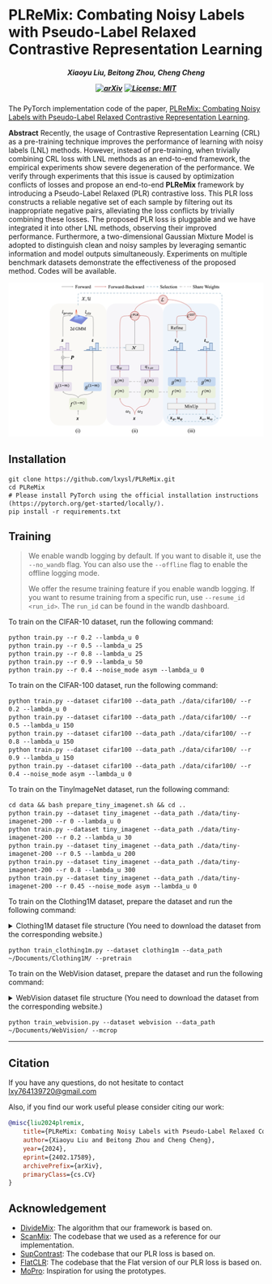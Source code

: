 # PLReMix: Combating Noisy Labels with Pseudo-Label Relaxed Contrastive Representation Learning

<h5 align="center">

*Xiaoyu Liu, Beitong Zhou, Cheng Cheng*

[![arXiv](https://img.shields.io/badge/arXiv-2402.17589-b31b1b.svg)](https://arxiv.org/abs/2402.17589)
[![License: MIT](https://img.shields.io/badge/License-MIT-yellow.svg)](https://github.com/nazmul-karim170/UNICON-Noisy-Label/blob/main/LICENSE)

</h5>

The PyTorch implementation code of the paper, [PLReMix: Combating Noisy Labels with Pseudo-Label Relaxed Contrastive Representation Learning](https://arxiv.org/abs/2402.17589).

**Abstract**
Recently, the usage of Contrastive Representation Learning (CRL) as a pre-training technique improves the performance of learning with noisy labels (LNL) methods. However, instead of pre-training, when trivially combining CRL loss with LNL methods as an end-to-end framework, the empirical experiments show severe degeneration of the performance. We verify through experiments that this issue is caused by optimization conflicts of losses and propose an end-to-end **PLReMix** framework by introducing a Pseudo-Label Relaxed (PLR) contrastive loss. This PLR loss constructs a reliable negative set of each sample by filtering out its inappropriate negative pairs, alleviating the loss conflicts by trivially combining these losses. The proposed PLR loss is pluggable and we have integrated it into other LNL methods, observing their improved performance. Furthermore, a two-dimensional Gaussian Mixture Model is adopted to distinguish clean and noisy samples by leveraging semantic information and model outputs simultaneously. Experiments on multiple benchmark datasets demonstrate the effectiveness of the proposed method. Codes will be available.

![PLReMix Framework](./img/framework.png)

[//]: # (<img src="./img/framework.png" alt="PLReMix Framework" style="margin-left: 10px; margin-right: 50px;"/>)

## Installation

```shell
git clone https://github.com/lxysl/PLReMix.git
cd PLReMix
# Please install PyTorch using the official installation instructions (https://pytorch.org/get-started/locally/).
pip install -r requirements.txt
```

## Training

> We enable wandb logging by default.
> If you want to disable it, use the `--no_wandb` flag.
> You can also use the `--offline` flag to enable the offline logging mode.
> 
> We offer the resume training feature if you enable wandb logging.
> If you want to resume training from a specific run, use `--resume_id <run_id>`.
> The `run_id` can be found in the wandb dashboard.

To train on the CIFAR-10 dataset, run the following command:

```shell
python train.py --r 0.2 --lambda_u 0
python train.py --r 0.5 --lambda_u 25
python train.py --r 0.8 --lambda_u 25
python train.py --r 0.9 --lambda_u 50
python train.py --r 0.4 --noise_mode asym --lambda_u 0
```

To train on the CIFAR-100 dataset, run the following command:

```shell
python train.py --dataset cifar100 --data_path ./data/cifar100/ --r 0.2 --lambda_u 0
python train.py --dataset cifar100 --data_path ./data/cifar100/ --r 0.5 --lambda_u 150
python train.py --dataset cifar100 --data_path ./data/cifar100/ --r 0.8 --lambda_u 150
python train.py --dataset cifar100 --data_path ./data/cifar100/ --r 0.9 --lambda_u 150
python train.py --dataset cifar100 --data_path ./data/cifar100/ --r 0.4 --noise_mode asym --lambda_u 0
```

To train on the TinyImageNet dataset, run the following command:

```shell
cd data && bash prepare_tiny_imagenet.sh && cd ..
python train.py --dataset tiny_imagenet --data_path ./data/tiny-imagenet-200 --r 0 --lambda_u 0
python train.py --dataset tiny_imagenet --data_path ./data/tiny-imagenet-200 --r 0.2 --lambda_u 30
python train.py --dataset tiny_imagenet --data_path ./data/tiny-imagenet-200 --r 0.5 --lambda_u 200
python train.py --dataset tiny_imagenet --data_path ./data/tiny-imagenet-200 --r 0.8 --lambda_u 300
python train.py --dataset tiny_imagenet --data_path ./data/tiny-imagenet-200 --r 0.45 --noise_mode asym --lambda_u 0
```

To train on the Clothing1M dataset, prepare the dataset and run the following command:

<details>
<summary>Clothing1M dataset file structure (You need to download the dataset from the corresponding website.)</summary>

```shell
.
├── category_names_chn.txt
├── category_names_eng.txt
├── clean_label_kv.txt
├── clean_test_key_list.txt
├── clean_train_key_list.txt
├── clean_val_key_list.txt
├── images
│   ├── 0
│   ├── 1
│   ├── 2
│   ├── 3
│   ├── 4
│   ├── 5
│   ├── 6
│   ├── 7
│   ├── 8
│   └── 9
├── noisy_label_kv.txt
├── noisy_train_key_list.txt
├── README.md
└── venn.png
```
</details>

```shell
python train_clothing1m.py --dataset clothing1m --data_path ~/Documents/Clothing1M/ --pretrain
```

To train on the WebVision dataset, prepare the dataset and run the following command:

<details>
<summary>WebVision dataset file structure (You need to download the dataset from the corresponding website.)</summary>

```shell
.
├── flickr
├── google
├── ILSVRC2012_devkit_t12
├── imagenet
│   └── val
├── info
│   ├── queries_flickr.txt
│   ├── queries_google.txt
│   ├── queries_synsets_map.txt
│   ├── synsets.txt
│   ├── test_filelist.txt
│   ├── train_filelist_flickr.txt
│   ├── train_filelist_google.txt
│   ├── train_meta_list_all.txt
│   ├── train_meta_list_flickr.txt
│   ├── train_meta_list_google.txt
│   └── val_filelist.txt
├── test_images_256
├── val_images_256
```

</details>

```shell
python train_webvision.py --dataset webvision --data_path ~/Documents/WebVision/ --mcrop
```

----

## Citation

If you have any questions, do not hesitate to contact lxy764139720@gmail.com

Also, if you find our work useful please consider citing our work:

```bibtex
@misc{liu2024plremix,
    title={PLReMix: Combating Noisy Labels with Pseudo-Label Relaxed Contrastive Representation Learning},
    author={Xiaoyu Liu and Beitong Zhou and Cheng Cheng},
    year={2024},
    eprint={2402.17589},
    archivePrefix={arXiv},
    primaryClass={cs.CV}
}
```

## Acknowledgement

* [DivideMix](https://github.com/LiJunnan1992/DivideMix): The algorithm that our framework is based on.
* [ScanMix](https://github.com/ragavsachdeva/ScanMix): The codebase that we used as a reference for our implementation.
* [SupContrast](https://github.com/HobbitLong/SupContrast): The codebase that our PLR loss is based on.
* [FlatCLR](https://github.com/Junya-Chen/FlatCLR): The codebase that the Flat version of our PLR loss is based on.
* [MoPro](https://github.com/salesforce/MoPro): Inspiration for using the prototypes.
